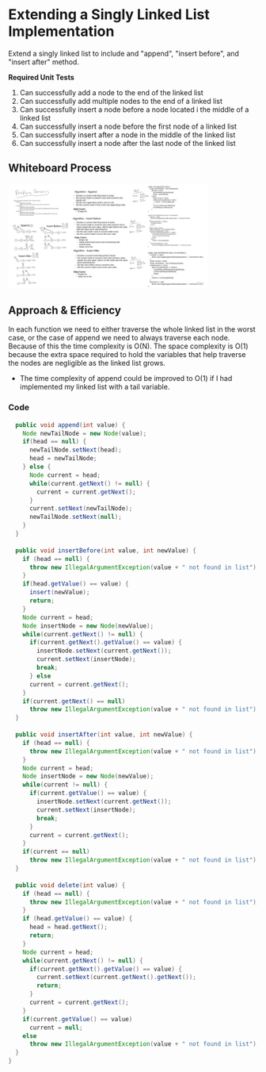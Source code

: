 # Extending a Singly Linked List Implementation

Extend a singly linked list to include and "append", "insert before", and "insert after" method.

**Required Unit Tests**

1. Can successfully add a node to the end of the linked list
2. Can successfully add multiple nodes to the end of a linked list
3. Can successfully insert a node before a node located i the middle of a linked list
4. Can successfully insert a node before the first node of a linked list
5. Can successfully insert after a node in the middle of the linked list
6. Can successfully insert a node after the last node of the linked list

## Whiteboard Process

[![Whiteboard](./images/singly-linked-list-extension.jpg)](./images/singly-linked-list-extension.jpg)

<style>
  img {
    max-width: 80%;
  }
</style>

## Approach & Efficiency

In each function we need to either traverse the whole linked list in the worst case, or the case of append we need to always traverse each node. Because of this the time complexity is O(N). The space complexity is O(1) because the extra space required to hold the variables that help traverse the nodes are negligible as the linked list grows.

- The time complexity of append could be improved to O(1) if I had implemented my linked list with a tail variable.

### Code

```java
  public void append(int value) {
    Node newTailNode = new Node(value);
    if(head == null) {
      newTailNode.setNext(head);
      head = newTailNode;
    } else {
      Node current = head;
      while(current.getNext() != null) {
        current = current.getNext();
      }
      current.setNext(newTailNode);
      newTailNode.setNext(null);
    }
  }

  public void insertBefore(int value, int newValue) {
    if (head == null) {
      throw new IllegalArgumentException(value + " not found in list");
    }
    if(head.getValue() == value) {
      insert(newValue);
      return;
    }
    Node current = head;
    Node insertNode = new Node(newValue);
    while(current.getNext() != null) {
      if(current.getNext().getValue() == value) {
        insertNode.setNext(current.getNext());
        current.setNext(insertNode);
        break;
      } else
      current = current.getNext();
    }
    if(current.getNext() == null)
      throw new IllegalArgumentException(value + " not found in list");
  }

  public void insertAfter(int value, int newValue) {
    if (head == null) {
      throw new IllegalArgumentException(value + " not found in list");
    }
    Node current = head;
    Node insertNode = new Node(newValue);
    while(current != null) {
      if(current.getValue() == value) {
        insertNode.setNext(current.getNext());
        current.setNext(insertNode);
        break;
      }
      current = current.getNext();
    }
    if(current == null)
      throw new IllegalArgumentException(value + " not found in list");
  }

  public void delete(int value) {
    if (head == null) {
      throw new IllegalArgumentException(value + " not found in list");
    }
    if (head.getValue() == value) {
      head = head.getNext();
      return;
    }
    Node current = head;
    while(current.getNext() != null) {
      if(current.getNext().getValue() == value) {
        current.setNext(current.getNext().getNext());
        return;
      }
      current = current.getNext();
    }
    if(current.getValue() == value)
      current = null;
    else
      throw new IllegalArgumentException(value + " not found in list");
  }
}


```

